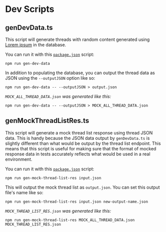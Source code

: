 # Dev Scripts

## genDevData.ts

This script will generate threads with random content generated using [Lorem ipsum](https://en.wikipedia.org/wiki/Lorem_ipsum) in the database.

You can run it with this [`package.json`](../package.json) script:

```
npm run gen-dev-data
```

In addition to populating the database, you can output the thread data as JSON using the `--outputJSON` option like so:

```
npm run gen-dev-data -- --outputJSON > output.json
```

_`MOCK_ALL_THREAD_DATA.json` was generated like this:_

```
npm run gen-dev-data -- --outputJSON > MOCK_ALL_THREAD_DATA.json
```

## genMockThreadListRes.ts

This script will generate a mock thread list response using thread JSON data. This is handy because the JSON data output by `genDevData.ts` is slightly different than what would be output by the thread list endpoint. This means that this script is useful for making sure that the format of mocked response data in tests accurately reflects what would be used in a real environment.

You can run it with this [`package.json`](../package.json) script:

```
npm run gen-mock-thread-list-res input.json
```

This will output the mock thread list as `output.json`. You can set this output file's name like so:

```
npm run gen-mock-thread-list-res input.json new-output-name.json
```

_`MOCK_THREAD_LIST_RES.json` was generated like this:_

```
npm run gen-mock-thread-list-res MOCK_ALL_THREAD_DATA.json MOCK_THREAD_LIST_RES.json
```
